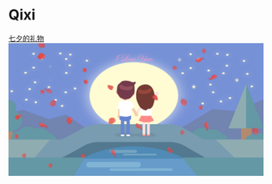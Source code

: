 # Qixi
[七夕的礼物](http://chengyifan.github.io/Qixi "悬停显示") 
![image](https://github.com/ChengYiFan/Qixi/raw/gh-pages/images/Qixi.png)
